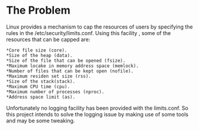 The Problem
============

Linux provides a mechanism to cap the resources of users by specifying the rules in the /etc/security/limits.conf. Using this facility , some of the resources that can be capped are:

	*Core file size (core).
	*Size of the heap (data).
	*Size of the file that can be opened (fsize).
	*Maximum locake in memory address space (memlock).
	*Number of files that can be kept open (nofile).
	*Maximum residen set size (rss).
	*Size of the stack(stack).
	*Maximum CPU time (cpu).
	*Maximum number of processes (nproc).
	*Address space limit (as).

Unfortunately no logging facility has been provided with the limits.conf. So this project intends to solve the logging issue by making use of some tools and may be some tweaking.
